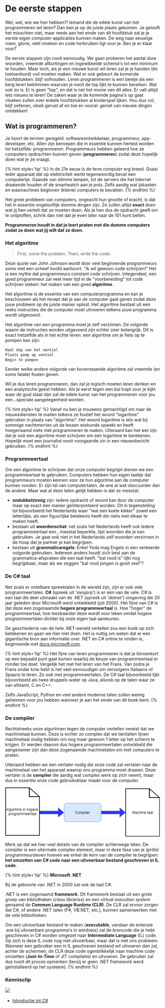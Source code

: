 <!---{sample: true}--->

# De eerste stappen

Wel, wel, wie we hier hebben?! Iemand die de edele kunst van het programmeren wil leren? Dan ben je op de juiste plaats gekomen. Je gelooft het misschien niet, maar reeds aan het einde van dit hoofdstuk zal je je eerste eigen computer-applicaties kunnen maken. De weg naar eeuwige roem, glorie, véél vloeken en code herbruiken ligt voor je. Ben je er klaar voor? 

De eerste stappen zijn nooit eenvoudig. We gaan proberen het aantal dure woorden, vreemde afkortingen en ingewikkelde schema's tot een minimum te houden. Maar toch, als je een nieuwe kunst wil leren zal je je handen (én toetsenbord) vuil moeten maken. Wat er ook gebeurt de komende hoofdstukken: blijf volhouden. Leren programmeren is een beetje als een berg leren beklimmen waarvan je nooit de top lijkt te kunnen bereiken. Wat ook zo is. Er is geen "top", en dat is net het mooie van dit alles. Er valt altijd iets nieuws te leren! De zaken waar je de komende pagina's op gaat vloeken zullen over enkele hoofdstukken al kinderspel lijken. Hou dus vol, blijf oefenen, vloek gerust af en toe en vooral: geniet van nieuwe dingen ontdekken! 


## Wat is programmeren?

Je hoort de termen geregeld: softwareontwikkelaar, programmeur, app-developer, etc. Allen zijn beroepen die in essentie kunnen herleid worden tot hetzelfde: programmeren. Programmeurs hebben geleerd hoe ze computers opdrachten kunnen geven (**programmeren**) zodat deze hopelijk doen wat je ze vraagt.

{% hint style='tip' %}
In de 21e eeuw is de term *computer* erg breed. Quasi ieder apparaat dat op elektriciteit werkt tegenwoordig bevat een computertje. Gaande van slimme lampen, tot de servers die het Internet draaiende houden of de smartwatch aan je pols. Zelfs aardig wat ijskasten en wasmachines beginnen (kleine) computers te bevatten.
{% endhint %}



Het grote probleem van computers, ongeacht hun grootte of kracht, is dat het in essentie ongelooflijk domme dingen zijn. Ze zullen altijd **exact** doen wat jij hen vertelt dat ze moeten doen. Als je hen dus de opdracht geeft om te ontploffen, schrik dan niet dat je even later naar de 101 kunt bellen.

**Programmeren houdt in dat je leert praten met die domme computers zodat ze doen wat jij wilt dat ze doen.**

### Het algoritme

> First, solve the problem. Then, write the code.

Deze quote van John Johnson wordt door veel beginnende programmeurs soms met een scheef hoofd aanhoort. "Ik wil gewoon code schrijven!" Het is een mythe dat programmeurs constant code schrijven. Integendeel, een goed programmeur zal veel meer tijd in de "voorbereiding" tot code schrijven steken: het maken van een goed **algoritme**. 

Het algoritme is de essentie van een computerprogramma en kan je beschouwen als het recept dat je aan de computer gaat geven zodat deze jouw probleem op de juiste manier oplost. Het algoritme bestaat uit een reeks instructies die de computer moet uitvoeren telkens jouw programma wordt uitgevoerd. 

Het algoritme van een programma moet je zelf verzinnen. De volgorde waarin de instructies worden uitgevoerd zijn echter zeer belangrijk. Dit is exact hetzelfde als in het echte leven: een algoritme om je fiets op te pompen kan zijn:

```text
Haal dop van het ventiel
Plaats pomp op ventiel
Begin te pompen
```

Eender welke andere volgorde van bovenstaande algoritme zal vreemde (en soms fatale) fouten geven.

Wil je dus leren programmeren, dan zal je logisch moeten leren denken en een analytische geest hebben. Als je eerst tegen een bal trapt voor je kijkt waar de goal staat dan zal de edele kunst van het programmeren voor jou een...speciale aangelegenheid worden. 

{% hint style='tip' %}
Vanaf nu ben je trouwens gemachtigd om naar de nieuwsdiensten te mailen telkens ze foutief het woord "logaritme" gebruiken in plaats van "algoritme". Het woord logaritme is iets wat bij sommige nachtmerries uit de lessen wiskunde opwekt en heeft hoegenaamd niets met programmeren te maken. Uiteraard kan het wel zijn dat je ooit een algoritme moet schrijven om een logaritme te berekenen. Hopelijk moet een journalist nooit voorgaande zin in een nieuwsbericht gebruiken.
{% endhint %}

### Programmeertaal

Om een algoritme te schrijven dat onze computer begrijpt dienen we een programmeertaal te gebruiken. Computers hebben hun eigen taaltje dat programmeurs moeten kennen voor ze hun algoritme aan de computer kunnen *voeden*. Er zijn tal van computertalen, de ene al wat obscuurder dan de andere. Maar wat al deze talen gelijk hebben is dat ze meestal:
* **ondubbelzinnig** zijn: iedere opdracht of woord kan door de computer maar op exact één manier geïnterpreteerd worden. Dit in tegenstelling tot bijvoorbeeld het Nederlands waar "wat een koele kikker" zowel een letterlijke, als een figuurlijke betekenis heeft die niets met elkaar te maken heeft.
* bestaan uit **woordenschat**: net zoals het Nederlands heeft ook iedere programmeertaal een , meestal beperkte, lijst woorden die je kan gebruiken. Je gaat ook niet in het Nederlands zelf woorden verzinnen in de hoop dat je partner je kan begrijpen.
* bestaan uit **grammaticaregels**: Enkel Yoda mag Engels in een verkeerde volgorde gebruiken. Iedereen anders houdt zich best aan de grammatica-afspraken die een taal heeft. "bal rood is" lijkt nog begrijpbaar, maar als we zeggen "bal rood jongen is gooit veel"?

### De C# taal

Net zoals er ontelbare spreektalen in de wereld zijn, zijn er ook vele programmeertalen. **C#** (spreek uit *'siesjarp'*) is er één van de vele. C# is een taal die deel uitmaakt van de .NET (spreek uit  *'dotnet'*) omgeving die 20 jaar geleden door Microsoft werd ontwikkeld (juli 2000). Het fijne van C# is dat deze een zogenaamde **hogere programmeertaal** is. Hoe "hoger" de programmeertaal, hoe leesbaarder deze wordt voor leken omdat hogere programmeertalen dichter bij onze eigen taal aanleunen. 

De geschiedenis van de hele .NET-wereld vertellen zou een boek op zich betekenen en gaan we hier niet doen. Het is nuttig om weten dat er een gigantische bron aan informatie over .NET en C# online te vinden is, beginnende met [docs.microsoft.com](https://docs.microsoft.com/en-us/dotnet/csharp/getting-started/).

{% hint style='tip' %}
Het fijne van leren programmeren is dat je binnenkort op een bepaald punt gaat komen waarbij de keuze van programmeertaal er minder toe doet. Vergelijk het met het leren van het Frans. Van zodra je Frans onder knie hebt is het veel eenvoudiger om vervolgens Italiaans of Spaans te leren. Zo ook met programmeertalen. De C# taal bijvoorbeeld lijkt bijvoorbeeld als twee druppels water op Java, alsook op de talen waar ze van afstamt, C en C++. 

Zelfs JavaScript, Python en veel andere moderne talen zullen weinig geheimen voor jou hebben wanneer je aan het einde van dit boek bent.
{% endhint %}

<!---{pagebreak} --->


### De compiler

Rechtstreeks onze algoritmen tegen de computer vertellen vereist dat we machinetaal kunnen. Deze is echter zo complex dat we tientallen lijnen machinetaal nodig hebben om nog maar gewoon 1 letter op het scherm te krijgen. Er werden daarom dus hogere programmeertalen ontwikkeld die aangenamer zijn dan deze zogenaamde machinetalen om met computers te praten.

Uiteraard hebben we een vertaler nodig die onze code zal vertalen naar de machinetaal van het apparaat waarop ons programma moet draaien. Deze vertaler is de **compiler** die aardig wat complex werk op zich neemt, maar dus in essentie onze code gebruiksklaar maakt voor de computer.

<!--- {width:90%} --->
![Vereenvoudigd compiler overzicht](../assets/1_csharpbasics/compilersimple.png)

Merk op dat we hier veel details van de compiler achterwege laten. De compiler is een uitermate complex element, maar in deze fase van je (prille) programmeursleven hoeven we enkel de kern van de compiler te begrijpen: **het omzetten van C# code naar een uitvoerbaar bestand geschreven in IL code**.

{% hint style='tip' %}
**Microsoft .NET**

Bij de geboorte van .NET in 2000 zat ook de taal C#.

.NET is een zogenaamd **framework**. Dit framework bestaat uit een grote groep van bibliotheken (*class libraries*) en een *virtual execution system* genaamd de **Common Language Runtime (CLR)**. De CLR zal ervoor zorgen dat C#, of andere .NET talen (F#, VB.NET, etc.), kunnen samenwerken met de vele bibliotheken.

Om een uitvoerbaar bestand te maken (**executable**, vandaar de extensie .exe bij uitvoerbare programma's in windows) zal de broncode die je hebt geschreven in C# worden omgezet naar **Intermediate Language** (IL) code. Op zich is deze IL code nog niet uitvoerbaar, maar dat is niet ons probleem. Wanneer een gebruiker een in IL geschreven bestand wil uitvoeren dan zal, achter de schermen, de CLR deze code ogenblikkelijk naar machine code omzetten (**Just-In-Time** of JIT compilatie) en uitvoeren. De gebruiker zal dus nooit dit proces opmerken (tenzij er geen .NET framework werd geïnstalleerd op het systeem).
{% endhint %}

<!---NOBOOKSTART--->

### Kennisclip
![](../assets/infoclip.png)
* [Introductie tot C#](https://ap.cloud.panopto.eu/Panopto/Pages/Viewer.aspx?id=f517d032-35b9-4c9f-ba91-ac33007cd2a6)

<!---NOBOOKEND--->

<!---{sample: false}--->